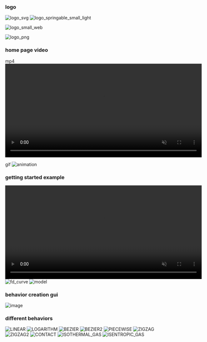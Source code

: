 ### logo
![logo_svg](https://github.com/user-attachments/assets/1599659a-61c8-4b8a-964a-009bcba7169a)
![logo_springable_small_light](https://github.com/user-attachments/assets/4a461ee1-597d-4742-a8ca-34f5576ae166)

![logo_small_web](https://github.com/user-attachments/assets/28ab9c0e-fdd3-41bc-9e5c-4d9fbf59da24)

![logo_png](https://github.com/user-attachments/assets/b781f0e5-2584-48ac-9f4d-0bd896d60ac7)



### home page video
mp4
<video width="630" height="300" autoplay loop muted src="https://github.com/user-attachments/assets/016852f5-3dd7-49ba-badb-249ba38569c6"></video>

gif
![animation](https://github.com/user-attachments/assets/5b58be17-5fcb-47a2-9554-6ba53ea0c5bf)


### getting started example
<video width="630" height="300" autoplay loop muted src="https://github.com/user-attachments/assets/8b40afd1-db93-4bd7-adfb-1d106e96e740"></video>
![fd_curve](https://github.com/user-attachments/assets/6420086a-d87c-47ce-984e-ce98c6a475d7)
![model](https://github.com/user-attachments/assets/0b51521f-87a2-43ca-a153-7252caca8942)

### behavior creation gui
![image](https://github.com/user-attachments/assets/ee0ccc8b-a02e-418b-be0f-9bb68738fb0b)


### different behaviors
![LINEAR](https://github.com/user-attachments/assets/0dfeb1ca-3857-4d09-8bf5-36228dbc2a85)
![LOGARITHM](https://github.com/user-attachments/assets/c53f1391-81bb-467c-bf56-4a6ebf2f5306)
![BEZIER](https://github.com/user-attachments/assets/34446134-1988-4691-a261-865f25290b22)
![BEZIER2](https://github.com/user-attachments/assets/8f5dae45-7a2e-46bd-afe1-ff1ef5814a8c)
![PIECEWISE](https://github.com/user-attachments/assets/66de0d4b-bd8a-4463-9c92-ef6190981e31)
![ZIGZAG](https://github.com/user-attachments/assets/31c61352-53b9-4ab8-b190-0f4d326e4333)
![ZIGZAG2](https://github.com/user-attachments/assets/2e44e2ca-29eb-4298-88d8-537482379d6a)
![CONTACT](https://github.com/user-attachments/assets/a8f17fe5-cd4f-41fe-b7a1-65842625f7d9)
![ISOTHERMAL_GAS](https://github.com/user-attachments/assets/b9d2d7d8-b502-4249-9218-7e79cbf44ebd)
![ISENTROPIC_GAS](https://github.com/user-attachments/assets/986d1eaf-9619-4750-924a-542f27a4c68c)




